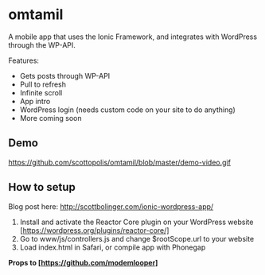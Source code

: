 # omtamil

A mobile app that uses the Ionic Framework, and integrates with WordPress through the WP-API.

Features:

- Gets posts through WP-API
- Pull to refresh
- Infinite scroll
- App intro
- WordPress login (needs custom code on your site to do anything)
- More coming soon

## Demo

https://github.com/scottopolis/omtamil/blob/master/demo-video.gif

## How to setup

Blog post here: http://scottbolinger.com/ionic-wordpress-app/

1. Install and activate the Reactor Core plugin on your WordPress website [https://wordpress.org/plugins/reactor-core/]
2. Go to www/js/controllers.js and change $rootScope.url to your website
3. Load index.html in Safari, or compile app with Phonegap

**Props to [https://github.com/modemlooper]**

